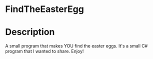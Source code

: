 # FindTheEasterEgg

# Description
A small program that makes YOU find the easter eggs. It's a small C# program that I wanted to share. Enjoy!


